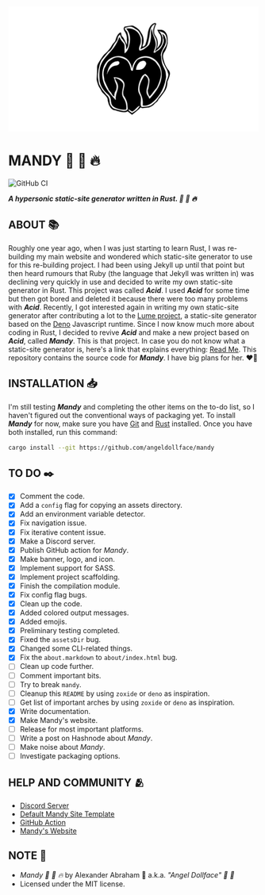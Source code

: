 <p align="center">
 <img src="/banner/banner.png"/>
</p>

# MANDY :rocket: :pill: :fire:

![GitHub CI](https://github.com/angeldollface/mandy/actions/workflows/rust.yml/badge.svg)

***A hypersonic static-site generator written in Rust. :rocket: :pill: :fire:***

## ABOUT :books:

Roughly one year ago, when I was just starting to learn Rust, I was re-building my main website and wondered which static-site generator to use for this re-building project. I had been using Jekyll up until that point but then heard rumours that Ruby (the language that Jekyll was written in) was declining very quickly in use and decided to write my own static-site generator in Rust. This project was called ***Acid***. I used ***Acid*** for some time but then got bored and deleted it because there were too many problems with ***Acid***. Recently, I got interested again in writing my own static-site generator after contributing a lot to the [Lume project](https://lume.land), a static-site generator based on the [Deno](https://deno.land) Javascript runtime. Since I now know much more about coding in Rust, I decided to revive ***Acid*** and make a new project based on ***Acid***, called ***Mandy***. This is that project. In case you do not know what a static-site generator is, here's a link that explains everything: [Read Me](https://www.cloudflare.com/en-gb/learning/performance/static-site-generator/). This repository contains the source code for ***Mandy***. I have big plans for her. :heart_on_fire:

## INSTALLATION :inbox_tray:

I'm still testing ***Mandy*** and completing the other items on the to-do list, so I haven't figured out the conventional ways of packaging yet. To install ***Mandy*** for now, make sure you have [Git](https://git-scm.org) and [Rust](https://rust-lang.org) installed. Once you have both installed, run this command:

```bash
cargo install --git https://github.com/angeldollface/mandy
```

## TO DO :black_nib:

- [x] Comment the code.
- [x] Add a `config` flag for copying an assets directory.
- [x] Add an environment variable detector.
- [x] Fix navigation issue.
- [x] Fix iterative content issue.
- [x] Make a Discord server.
- [x] Publish GitHub action for *Mandy*.
- [x] Make banner, logo, and icon.
- [x] Implement support for SASS.
- [x] Implement project scaffolding.
- [x] Finish the compilation module.
- [x] Fix config flag bugs.
- [x] Clean up the code.
- [x] Added colored output messages.
- [x] Added emojis.
- [x] Preliminary testing completed.
- [x] Fixed the `assetsDir` bug.
- [x] Changed some CLI-related things.
- [x] Fix the `about.markdown` to `about/index.html` bug.
- [ ] Clean up code further.
- [ ] Comment important bits.
- [ ] Try to break `mandy`.
- [ ] Cleanup this `README` by using `zoxide` or `deno` as inspiration.
- [ ] Get list of important arches by using `zoxide` or `deno` as inspiration.
- [x] Write documentation.
- [x] Make Mandy's website.
- [ ] Release for most important platforms.
- [ ] Write a post on Hashnode about *Mandy*.
- [ ] Make noise about *Mandy*.
- [ ] Investigate packaging options.

## HELP AND COMMUNITY :people_hugging:

- [Discord Server](https://discord.gg/VR7eZFrf)
- [Default Mandy Site Template](https://github.com/angeldollface/mandy-template-site)
- [GitHub Action](https://github.com/angeldollface/mandy-github-action)
- [Mandy's Website](https://angeldollface.art/mandys-house)

## NOTE :scroll:

- *Mandy :rocket: :pill: :fire:* by Alexander Abraham :black_heart: a.k.a. *"Angel Dollface" :dolls: :ribbon:*
- Licensed under the MIT license.
